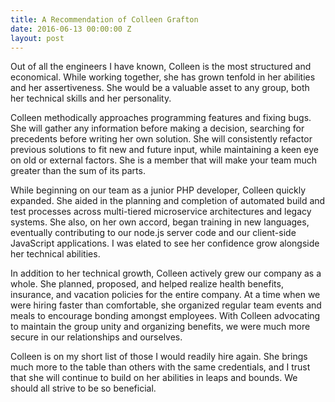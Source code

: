 ```yaml
---
title: A Recommendation of Colleen Grafton
date: 2016-06-13 00:00:00 Z
layout: post
---
```


Out of all the engineers I have known, Colleen is the most structured and economical. While working together, she has grown tenfold in her abilities and her assertiveness. She would be a valuable asset to any group, both her technical skills and her personality.

Colleen methodically approaches programming features and fixing bugs. She will gather any information before making a decision, searching for precedents before writing her own solution. She will consistently refactor previous solutions to fit new and future input, while maintaining a keen eye on old or external factors. She is a member that will make your team much greater than the sum of its parts.

While beginning on our team as a junior PHP developer, Colleen quickly expanded. She aided in the planning and completion of automated build and test processes across multi-tiered microservice architectures and legacy systems. She also, on her own accord, began training in new languages, eventually contributing to our node.js server code and our client-side JavaScript applications. I was elated to see her confidence grow alongside her technical abilities.

In addition to her technical growth, Colleen actively grew our company as a whole. She planned, proposed, and helped realize health benefits, insurance, and vacation policies for the entire company. At a time when we were hiring faster than comfortable, she organized regular team events and meals to encourage bonding amongst employees. With Colleen advocating to maintain the group unity and organizing benefits, we were much more secure in our relationships and ourselves.

Colleen is on my short list of those I would readily hire again. She brings much more to the table than others with the same credentials, and I trust that she will continue to build on her abilities in leaps and bounds. We should all strive to be so beneficial.
